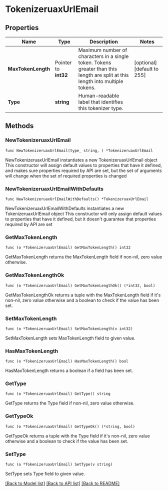# TokenizeruaxUrlEmail

## Properties

Name | Type | Description | Notes
------------ | ------------- | ------------- | -------------
**MaxTokenLength** | Pointer to **int32** | Maximum number of characters in a single token. Tokens greater than this length are split at this length into multiple tokens. | [optional] [default to 255]
**Type** | **string** | Human-readable label that identifies this tokenizer type. | 

## Methods

### NewTokenizeruaxUrlEmail

`func NewTokenizeruaxUrlEmail(type_ string, ) *TokenizeruaxUrlEmail`

NewTokenizeruaxUrlEmail instantiates a new TokenizeruaxUrlEmail object
This constructor will assign default values to properties that have it defined,
and makes sure properties required by API are set, but the set of arguments
will change when the set of required properties is changed

### NewTokenizeruaxUrlEmailWithDefaults

`func NewTokenizeruaxUrlEmailWithDefaults() *TokenizeruaxUrlEmail`

NewTokenizeruaxUrlEmailWithDefaults instantiates a new TokenizeruaxUrlEmail object
This constructor will only assign default values to properties that have it defined,
but it doesn't guarantee that properties required by API are set

### GetMaxTokenLength

`func (o *TokenizeruaxUrlEmail) GetMaxTokenLength() int32`

GetMaxTokenLength returns the MaxTokenLength field if non-nil, zero value otherwise.

### GetMaxTokenLengthOk

`func (o *TokenizeruaxUrlEmail) GetMaxTokenLengthOk() (*int32, bool)`

GetMaxTokenLengthOk returns a tuple with the MaxTokenLength field if it's non-nil, zero value otherwise
and a boolean to check if the value has been set.

### SetMaxTokenLength

`func (o *TokenizeruaxUrlEmail) SetMaxTokenLength(v int32)`

SetMaxTokenLength sets MaxTokenLength field to given value.

### HasMaxTokenLength

`func (o *TokenizeruaxUrlEmail) HasMaxTokenLength() bool`

HasMaxTokenLength returns a boolean if a field has been set.

### GetType

`func (o *TokenizeruaxUrlEmail) GetType() string`

GetType returns the Type field if non-nil, zero value otherwise.

### GetTypeOk

`func (o *TokenizeruaxUrlEmail) GetTypeOk() (*string, bool)`

GetTypeOk returns a tuple with the Type field if it's non-nil, zero value otherwise
and a boolean to check if the value has been set.

### SetType

`func (o *TokenizeruaxUrlEmail) SetType(v string)`

SetType sets Type field to given value.



[[Back to Model list]](../README.md#documentation-for-models) [[Back to API list]](../README.md#documentation-for-api-endpoints) [[Back to README]](../README.md)


